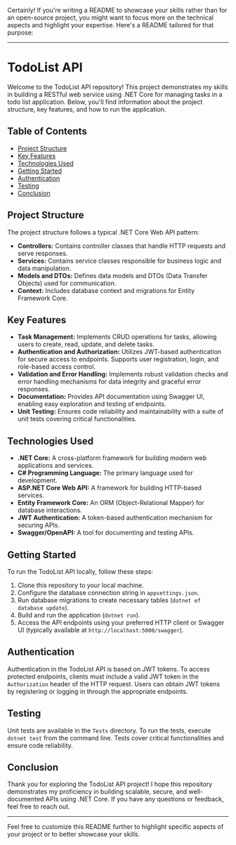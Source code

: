 Certainly! If you're writing a README to showcase your skills rather than for an open-source project, you might want to focus more on the technical aspects and highlight your expertise. Here's a README tailored for that purpose:

---

# TodoList API

Welcome to the TodoList API repository! This project demonstrates my skills in building a RESTful web service using .NET Core for managing tasks in a todo list application. Below, you'll find information about the project structure, key features, and how to run the application.

## Table of Contents

- [Project Structure](#project-structure)
- [Key Features](#key-features)
- [Technologies Used](#technologies-used)
- [Getting Started](#getting-started)
- [Authentication](#authentication)
- [Testing](#testing)
- [Conclusion](#conclusion)

## Project Structure

The project structure follows a typical .NET Core Web API pattern:

- **Controllers:** Contains controller classes that handle HTTP requests and serve responses.
- **Services:** Contains service classes responsible for business logic and data manipulation.
- **Models and DTOs:** Defines data models and DTOs (Data Transfer Objects) used for communication.
- **Context:** Includes database context and migrations for Entity Framework Core.

## Key Features

- **Task Management:** Implements CRUD operations for tasks, allowing users to create, read, update, and delete tasks.
- **Authentication and Authorization:** Utilizes JWT-based authentication for secure access to endpoints. Supports user registration, login, and role-based access control.
- **Validation and Error Handling:** Implements robust validation checks and error handling mechanisms for data integrity and graceful error responses.
- **Documentation:** Provides API documentation using Swagger UI, enabling easy exploration and testing of endpoints.
- **Unit Testing:** Ensures code reliability and maintainability with a suite of unit tests covering critical functionalities.

## Technologies Used

- **.NET Core:** A cross-platform framework for building modern web applications and services.
- **C# Programming Language:** The primary language used for development.
- **ASP.NET Core Web API:** A framework for building HTTP-based services.
- **Entity Framework Core:** An ORM (Object-Relational Mapper) for database interactions.
- **JWT Authentication:** A token-based authentication mechanism for securing APIs.
- **Swagger/OpenAPI:** A tool for documenting and testing APIs.

## Getting Started

To run the TodoList API locally, follow these steps:

1. Clone this repository to your local machine.
2. Configure the database connection string in `appsettings.json`.
3. Run database migrations to create necessary tables (`dotnet ef database update`).
4. Build and run the application (`dotnet run`).
5. Access the API endpoints using your preferred HTTP client or Swagger UI (typically available at `http://localhost:5000/swagger`).

## Authentication

Authentication in the TodoList API is based on JWT tokens. To access protected endpoints, clients must include a valid JWT token in the `Authorization` header of the HTTP request. Users can obtain JWT tokens by registering or logging in through the appropriate endpoints.

## Testing

Unit tests are available in the `Tests` directory. To run the tests, execute `dotnet test` from the command line. Tests cover critical functionalities and ensure code reliability.

## Conclusion

Thank you for exploring the TodoList API project! I hope this repository demonstrates my proficiency in building scalable, secure, and well-documented APIs using .NET Core. If you have any questions or feedback, feel free to reach out.

---

Feel free to customize this README further to highlight specific aspects of your project or to better showcase your skills.
